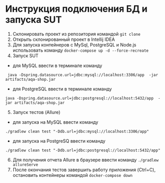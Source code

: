 # Инструкция подключения БД и запуска SUT
1. Склонировать проект из репозитория командой ``` git clone ```
1. Открыть склонированный проект в Intellij IDEA
1. Для запуска контейнеров с MySql, PostgreSQL и Node.js использовать команду ``` docker-compose up -d --force-recreate ```
1. Запуск SUT
- для MySQL ввести в терминале команду

``` java -Dspring.datasource.url=jdbc:mysql://localhost:3306/app  -jar artifacts/aqa-shop.jar```

- для PostgreSQL ввести в терминале команду

``` java -Dspring.datasource.url=jdbc:postgresql://localhost:5432/app  -jar artifacts/aqa-shop.jar ```

5. Запуск тестов (Allure)
-  для запуска на MySQL ввести команду

``` ./gradlew clean test "-Ddb.url=jdbc:mysql://localhost:3306/app" ```

- для запуска на PostgreSQ ввести команду

``` ./gradlew clean test "-Ddb.url=jdbc:postgresql://localhost:5432/app" ```

6. Для получения отчета Allure в браузере ввести команду ``` ./gradlew allureServe ```
7. После окончания тестов завершить работу приложения (Ctrl+C), остановить контейнеры командой ``` docker-compose down ```